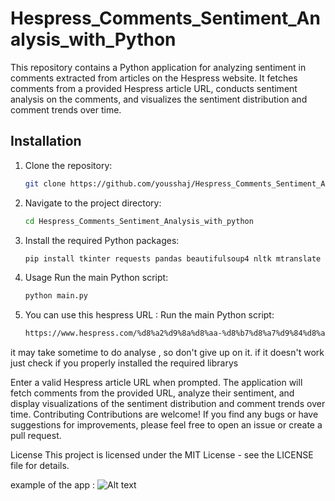 # Hespress_Comments_Sentiment_Analysis_with_Python

This repository contains a Python application for analyzing sentiment in comments extracted from articles on the Hespress website. It fetches comments from a provided Hespress article URL, conducts sentiment analysis on the comments, and visualizes the sentiment distribution and comment trends over time.

## Installation

1. Clone the repository:
   ```bash
   git clone https://github.com/yousshaj/Hespress_Comments_Sentiment_Analysis_with_python.git
2. Navigate to the project directory:
    ```bash
    cd Hespress_Comments_Sentiment_Analysis_with_python

3. Install the required Python packages:
    ```bash
    pip install tkinter requests pandas beautifulsoup4 nltk mtranslate seaborn matplotlib pillow
4. Usage
Run the main Python script:
    ```bash
    python main.py
5. You can use this hespress URL : 
Run the main Python script:
    ```bash
    https://www.hespress.com/%d8%a2%d9%8a%d8%aa-%d8%b7%d8%a7%d9%84%d8%a8-%d9%87%d8%b0%d9%87-%d8%ad%d9%82%d9%8a%d9%82%d8%a9-%d8%a2%d8%ab%d8%a7%d8%b1-%d9%84%d9%82%d8%a7%d8%ad-%d8%a3%d8%b3%d8%aa%d8%b1%d8%a7%d8%b2%d9%8a%d9%86-1359601.html

it may take sometime to do analyse , so don't give up on it.
if it doesn't work just check if you properly installed the required librarys


Enter a valid Hespress article URL when prompted.
The application will fetch comments from the provided URL, analyze their sentiment, and display visualizations of the sentiment distribution and comment trends over time.
Contributing
Contributions are welcome! If you find any bugs or have suggestions for improvements, please feel free to open an issue or create a pull request.

License
This project is licensed under the MIT License - see the LICENSE file for details.

example of the app :
![Alt text](example.png "Hespress Comments Sentiment Analysis with Python")
